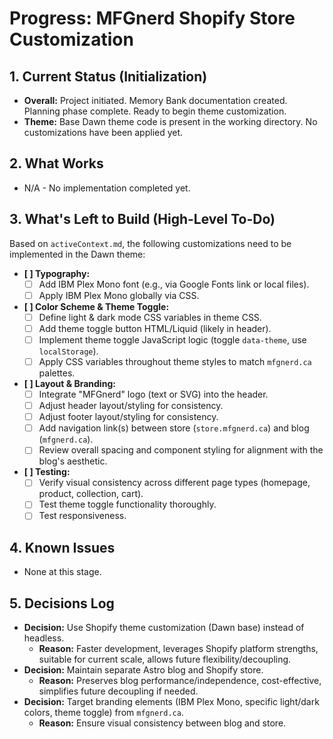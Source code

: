 # Progress: MFGnerd Shopify Store Customization

## 1. Current Status (Initialization)

*   **Overall:** Project initiated. Memory Bank documentation created. Planning phase complete. Ready to begin theme customization.
*   **Theme:** Base Dawn theme code is present in the working directory. No customizations have been applied yet.

## 2. What Works

*   N/A - No implementation completed yet.

## 3. What's Left to Build (High-Level To-Do)

Based on `activeContext.md`, the following customizations need to be implemented in the Dawn theme:

*   **[ ] Typography:**
    *   [ ] Add IBM Plex Mono font (e.g., via Google Fonts link or local files).
    *   [ ] Apply IBM Plex Mono globally via CSS.
*   **[ ] Color Scheme & Theme Toggle:**
    *   [ ] Define light & dark mode CSS variables in theme CSS.
    *   [ ] Add theme toggle button HTML/Liquid (likely in header).
    *   [ ] Implement theme toggle JavaScript logic (toggle `data-theme`, use `localStorage`).
    *   [ ] Apply CSS variables throughout theme styles to match `mfgnerd.ca` palettes.
*   **[ ] Layout & Branding:**
    *   [ ] Integrate "MFGnerd" logo (text or SVG) into the header.
    *   [ ] Adjust header layout/styling for consistency.
    *   [ ] Adjust footer layout/styling for consistency.
    *   [ ] Add navigation link(s) between store (`store.mfgnerd.ca`) and blog (`mfgnerd.ca`).
    *   [ ] Review overall spacing and component styling for alignment with the blog's aesthetic.
*   **[ ] Testing:**
    *   [ ] Verify visual consistency across different page types (homepage, product, collection, cart).
    *   [ ] Test theme toggle functionality thoroughly.
    *   [ ] Test responsiveness.

## 4. Known Issues

*   None at this stage.

## 5. Decisions Log

*   **Decision:** Use Shopify theme customization (Dawn base) instead of headless.
    *   **Reason:** Faster development, leverages Shopify platform strengths, suitable for current scale, allows future flexibility/decoupling.
*   **Decision:** Maintain separate Astro blog and Shopify store.
    *   **Reason:** Preserves blog performance/independence, cost-effective, simplifies future decoupling if needed.
*   **Decision:** Target branding elements (IBM Plex Mono, specific light/dark colors, theme toggle) from `mfgnerd.ca`.
    *   **Reason:** Ensure visual consistency between blog and store.
